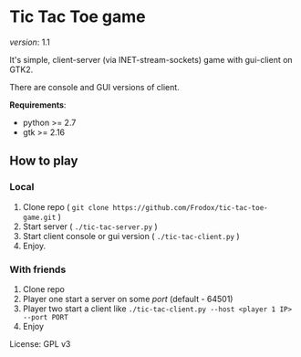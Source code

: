 # Tic Tac Toe game

*version*: 1.1

It's simple, client-server (via INET-stream-sockets) game with gui-client on GTK2.

There are console and GUI versions of client.

**Requirements**:

* python >= 2.7
* gtk >= 2.16


## How to play

### Local

1. Clone repo ( `git clone https://github.com/Frodox/tic-tac-toe-game.git` )
2. Start server ( `./tic-tac-server.py` )
3. Start client console or gui version ( `./tic-tac-client.py` )
4. Enjoy.


### With friends

1. Clone repo
2. Player one start a server on some *port* (default - 64501)
3. Player two start a client like `./tic-tac-client.py --host <player 1 IP> --port PORT`
4. Enjoy



License: GPL v3
